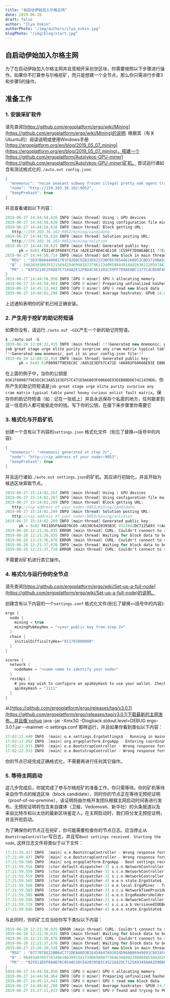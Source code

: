 ```yaml
---
title: "自启动伊始加入尔格主网"
date: 2019-06-28
draft: false
author: "Ilya Oskin"
authorPhoto: "/img/authors/ilya_oskin.jpg"
blogPhoto: "/img/blog/start.jpg"
---
```


## 自启动伊始加入尔格主网

为了在启动伊始加入尔格主网并且竞相开采创世区块，你需要按照以下步骤进行操作。如果你不打算参与尔格挖矿，而只是想建一个全节点，那么你只需进行步骤3和步骤5的操作。

## 准备工作

### 1. 安装采矿软件

请先查阅[https://github.com/ergoplatform/ergo/wiki/Mining](https://github.com/ergoplatform/ergo/wiki/Mining)的说明.
根据其（有关Ubuntu的）阅读说明或使用Windows手册[https://ergoplatform.org/en/blog/2019_05_07_mining](https://ergoplatform.org/en/blog/2019_05_07_mining)，搭建一个[https://github.com/ergoplatform/Autolykos-GPU-miner](https://github.com/ergoplatform/Autolykos-GPU-miner)矿机。
尝试运行诸如含有测试格式化的`./auto.out config.json`:

```scala
{
  "mnemonic": "noise peasant subway frozen illegal pretty oak agent train valid wash title burst column yard decide move coin gas asset pretty hire happy fuel",
  "node": "http://159.203.36.162:9052",
  "keepPrehash": true
}
```

并且查看诸如以下内容：

```scala
2019-06-27 14:44:58,626 INFO [main thread] Using 1 GPU devices
2019-06-27 14:44:58,626 INFO [main thread] Using configuration file mine162.json
2019-06-27 14:44:58,628 INFO [main thread] Block getting URL:
   http://159.203.36.162:9052/mining/candidate
2019-06-27 14:44:58,628 INFO [main thread] Solution posting URL:
   http://159.203.36.162:9052/mining/solution
2019-06-27 14:44:58,629 INFO [main thread] Generated public key:
      pk = 0x03 F5214F2F6D87C714 4A2E12F8D4C4E110 1C59FF7D9AEABC11 77C4CB50FA8497E7
2019-06-27 14:44:58,714 INFO [main thread] Got new block in main thread, block data: {
  "MSG" : "3637B40440681781F92EDC92B33E623330F05705446168952CBD3720BA922442",
  "B" : 3462030106355215694294694818737961234095984491840283822105474632310,
  "PK" : "03F5214F2F6D87C7144A2E12F8D4C4E1101C59FF7D9AEABC1177C4CB50FA8497E7"
}
2019-06-27 14:44:58,956 INFO [GPU 0 miner] GPU 0 allocating memory
2019-06-27 14:44:58,964 INFO [GPU 0 miner] Preparing unfinalized hashes on GPU 0
2019-06-27 14:45:13,443 INFO [GPU 0 miner] GPU 0 read new block data
2019-06-27 14:48:02,298 INFO [main thread] Average hashrates: GPU0 24.8537 MH/s Total 24.8537 MH/s 
```

上述通知表明你的矿机已经正确安装。

### 2. 产生用于挖矿的助记符短语

如果你没有，请运行`./auto.out –G`以产生一个新的助记符短语。

```scala
$ ./auto.out -G
2019-06-28 12:08:32,915 INFO [main thread] !!!Generated new mnemonic, put it in your config.json file!!!
job great stage urge elite purity surprise any cram matrix typical table panel honey curious enlist fault matrix
!!!Generated new mnemonic, put it in your config.json file!!!
2019-06-28 12:08:32,918 INFO [main thread] Generated public key:
      pk = 0x03 61F8098779E5EC8C 2A851E3EF57C471E 9A6803F60666E93E EB0BDD67411439D0
```

在上面的例子中，当你的公钥是`0361F8098779E5EC8C2A851E3EF57C471E9A6803F60666E93EEB0BDD67411439D0`，你所产生的助记符短语是`job great stage urge elite purity surprise any cram matrix typical table panel honey curious enlist fault matrix`。保存你的助记符短语（如：记在一张纸上）并且永远保存个私密的地方，任何能拿到这一信息的人都可能偷走你的钱。写下你的公钥，在接下来步骤里你需要它

### 3. 格式化与开启矿机

创建一个含有以下内容的`settings.json` 格式化文件（别忘了替换`<>`括号中的内容):

```scala
{
  "mnemonic": "<mnemonic generated at step 2>",
  "node": "http://<ip address of your node>:9053",
  "keepPrehash": true
}
```

并且运行诸如`./auto.out settings.json`的矿机。其应进行初始化，并且开始为候选区块索取节点。

```scala
2019-06-27 15:14:02,267 INFO [main thread] Using 1 GPU devices
2019-06-27 15:14:02,267 INFO [main thread] Using configuration file mainnet-conf.json
2019-06-27 15:14:02,269 INFO [main thread] Block getting URL:
   http://<ip address of your node>:9053/mining/candidate
2019-06-27 15:14:02,269 INFO [main thread] Solution posting URL:
   http://<ip address of your node>:9053/mining/solution
2019-06-27 15:14:02,269 INFO [main thread] Generated public key:
      pk = 0x02 F611D5F6AAB70C05 4A530C6420395B3C 4521642DC7125A93 49AAA2D9BB89D7AF
2019-06-28 12:21:36,035 ERROR [main thread] CURL: Couldn't connect to server
2019-06-28 12:21:36,835 INFO [main thread] Waiting for block data to be published by node...
2019-06-28 12:21:36,876 ERROR [main thread] CURL: Couldn't connect to server
2019-06-28 12:21:37,676 INFO [main thread] Waiting for block data to be published by node...
2019-06-28 12:21:37,718 ERROR [main thread] CURL: Couldn't connect to server
```

不需要对矿机进行其它操作。

### 4. 格式化与运行你的全节点

请先查阅[https://github.com/ergoplatform/ergo/wiki/Set-up-a-full-node](https://github.com/ergoplatform/ergo/wiki/Set-up-a-full-node)的说明。

创建含有以下内容的一个`settings.conf` 格式化文件(别忘了替换`<>`括号中的内容):

```scala
ergo {
  node {
    mining = true
    miningPubKeyHex = "<your public key from step 2>"
  }
  chain {
    initialDifficultyHex="011765000000"
  }
}

scorex {
  network {
    nodeName = "<some name to identify your node>"
  }
  restApi {
    # you may wish to configure an apiKeyHash to use your wallet. Check https://ergoplatform.org/en/blog/2019_06_04_wallet-documentation/ for wallet documentation.
    apiKeyHash = "1111"
  }
}
```

从[https://github.com/ergoplatform/ergo/releases/tag/v3.0.1](https://github.com/ergoplatform/ergo/releases/tag/v3.0.1)下载最新的主网发布，并且像`nohup java -jar -Xmx3G -Dlogback.stdout.level=DEBUG ergo-3.0.1.jar --mainnet -c settings.conf`那样运行，并且如果你看到类似以下内容：

```scala
17:02:11.449 INFO  [main] o.e.settings.ErgoSettings$ - Running in mainnet network mode
17:02:12.262 INFO  [main] org.ergoplatform.ErgoApp - Entering coordinated network bootstrap procedure ..
17:02:12.933 INFO  [main] o.e.BootstrapController - Wrong response format, retrying in 10s
17:02:22.933 INFO  [main] o.e.BootstrapController - Wrong response format, retrying in 10s
```

你的节点已经完成正确格式化，不需要再进行任何其它操作。

### 5. 等待主网启动

这几步完成后，你就完成了参与尔格挖矿的准备工作，你只需等待。你的矿机等待来自你节点的候选区块（block candidate），同时你的节点正在等待无预挖证明（proof-of-no-premine），该证明将由尔格开发团队根据主网启动时间表进行发布。无预挖证明将包含来自媒体（卫报、Vedomosti、新华社）的头条报道以及来自比特币和以太坊的最新区块鉴定人。在主网启动时，我们将分发无预挖证明，并且开挖启动。

为了确保你的节点正在挖矿，你可能需要检查你的节点日志。应当停止从`BootstrapController`写日志，并且写`Boot settings received. Starting the node`, 这样日志文件将类似于以下文件：

```scala
17:21:39.417 INFO  [main] o.e.BootstrapController - Wrong response format, retrying in 10s
17:21:49.437 INFO  [main] o.e.BootstrapController - Wrong response format, retrying in 10s
17:21:59.500 INFO  [main] org.ergoplatform.ErgoApp - Boot settings received. Starting the node ..
17:21:59.554 INFO  [ctor.default-dispatcher-3] s.c.n.NetworkController - Declared address: None
17:21:59.558 INFO  [ctor.default-dispatcher-3] s.c.n.NetworkController - Registering handlers for List((1,GetPeers message), (2,Peers message))
17:21:59.559 INFO  [ctor.default-dispatcher-3] s.c.n.NetworkController - Successfully bound to the port 9030
17:21:59.565 INFO  [ctor.default-dispatcher-4] o.e.n.state.ErgoState$ - Generating genesis UTXO state
17:21:59.568 INFO  [ctor.default-dispatcher-2] o.e.local.ErgoMiner - Trying to use key from wallet for mining
17:21:59.583 INFO  [ctor.default-dispatcher-3] s.c.u.NetworkTimeProvider - New offset adjusted: 2
17:21:59.585 WARN  [ctor.default-dispatcher-3] o.e.n.ErgoReadersHolder - Got GetReaders request in state (None,None,None,None)
17:21:59.598 INFO  [ctor.default-dispatcher-2] s.c.n.NetworkController - Registering handlers for List((55,Inv), (22,RequestModifier), (33,Modifier), (65,Sync))
17:21:59.729 INFO  [ctor.default-dispatcher-4] s.c.a.a.b.VersionedIODBAVLStorage - Update storage to version ByteArrayWrapper[6813BCA7232C6E156FB6229ECF165D157640A8576A5B320506E4C1B66011253402]: 14 elements to insert, 1 elements to remove
17:21:59.846 INFO  [ctor.default-dispatcher-4] o.e.n.state.ErgoState$ - Genesis UTXO state generated with hex digest 6813bca7232c6e156fb6229ecf165d157640a8576a5b320506e4c1b66011253402
```

与此同时，你的矿工应当给你写下类似以下内容：

```scala
2019-06-28 12:21:36,035 ERROR [main thread] CURL: Couldn't connect to server
2019-06-28 12:21:36,835 INFO [main thread] Waiting for block data to be published by node...
2019-06-28 12:21:36,876 ERROR [main thread] CURL: Couldn't connect to server
2019-06-28 12:21:37,676 INFO [main thread] Waiting for block data to be published by node...
2019-06-27 15:26:20,328 INFO [main thread] Got new block in main thread, block data: {
  "MSG" : "0777078E22BB64C771DE8A8D3B1E454847A91024D98AB86949091C8019FA7453",
  "B" : 964934076977634961863091541739065898773646368992290869855043026179318012,
  "PK" : "02F611D5F6AAB70C054A530C6420395B3C4521642DC7125A9349AAA2D9BB89D7AF"
}
2019-06-27 14:44:58,956 INFO [GPU 0 miner] GPU 0 allocating memory
2019-06-27 14:44:58,964 INFO [GPU 0 miner] Preparing unfinalized hashes on GPU 0
2019-06-27 14:45:13,443 INFO [GPU 0 miner] GPU 0 read new block data
2019-06-27 14:48:02,298 INFO [main thread] Average hashrates: GPU0 24.8537 MH/s Total 24.8537 MH/s 
2019-06-27 15:27:11,033 INFO [GPU 0 miner] GPU 0 found and trying to POST a solution:
```
